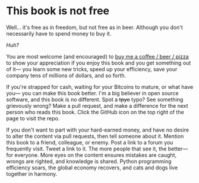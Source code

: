 # This book is not free

Well… it's free as in freedom, but not free as in beer. Although you don't necessarily have to spend money to buy it.

*Huh?*

You are most welcome (and encouraged) to [buy me a coffee / beer / pizza](https://buymeacoffee.com/ehamiter) to show your appreciation if you enjoy this book and you get something out of it— you learn some new tricks, speed up your efficiency, save your company tens of millions of dollars, and so forth.

If you're strapped for cash, waiting for your Bitcoins to mature, or what have you— you can make this book better. I'm a big believer in open source software, and this book is no different. Spot a <strike>tpyo</strike> typo? See something grievously wrong? Make a pull request, and make a difference for the next person who reads this book. Click the GitHub icon <i class="fa fa-github"></i> on the top right of the page to visit the repo.

If you don't want to part with your hard-earned money, and have no desire to alter the content via pull requests, then tell someone about it. Mention this book to a friend, colleague, or enemy. Post a link to a forum you frequently visit. Tweet a link to it. The more people that see it, the better— for everyone. More eyes on the content ensures mistakes are caught, wrongs are righted, and knowledge is shared. Python programming efficiency soars, the global economy recovers, and cats and dogs live together in harmony.